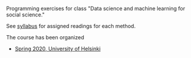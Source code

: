 Programming exercises for class "Data science and machine learning for social science."

See [syllabus](https://opetus.mante.li/datascience/) for assigned readings for each method.

The course has been organized
* [Spring 2020, University of Helsinki](https://opetus.mante.li/datascience/courses/spring-2020)
